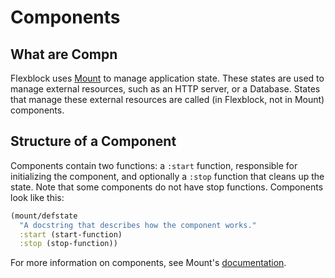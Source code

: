 # Components

## What are Compn

Flexblock uses [Mount](https://github.com/tolitius/mount) to manage
application state. These states are used to manage external resources,
such as an HTTP server, or a Database. States that manage these
external resources are called (in Flexblock, not in Mount)
components.

## Structure of a Component

Components contain two functions: a `:start` function, responsible for
initializing the component, and optionally a `:stop` function that
cleans up the state. Note that some components do not have stop
functions. Components look like this:

``` clojure
(mount/defstate
  "A docstring that describes how the component works."
  :start (start-function)
  :stop (stop-function))
```

For more information on components, see Mount's
[documentation](https://github.com/tolitius/mount).
